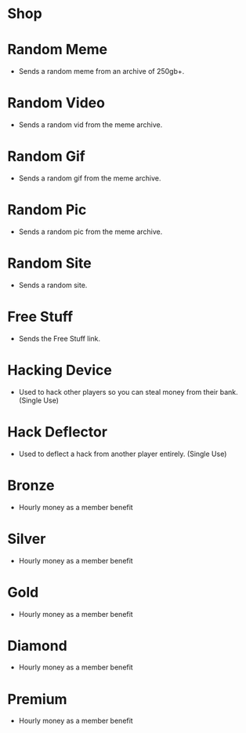 # **Shop**

# Random Meme

 - Sends a random meme from an archive of 250gb+.
# Random Video

 - Sends a random vid from the meme archive.
# Random Gif

 - Sends a random gif from the meme archive.
# Random Pic

 - Sends a random pic from the meme archive.
# Random Site

 - Sends a random site.
# Free Stuff

 - Sends the Free Stuff link.
# Hacking Device

 - Used to hack other players so you can steal money from their bank. (Single Use)
# Hack Deflector

 - Used to deflect a hack from another player entirely. (Single Use)
# Bronze

 - Hourly money as a member benefit
# Silver

 - Hourly money as a member benefit
# Gold

 - Hourly money as a member benefit
# Diamond

 - Hourly money as a member benefit
# Premium

 - Hourly money as a member benefit

